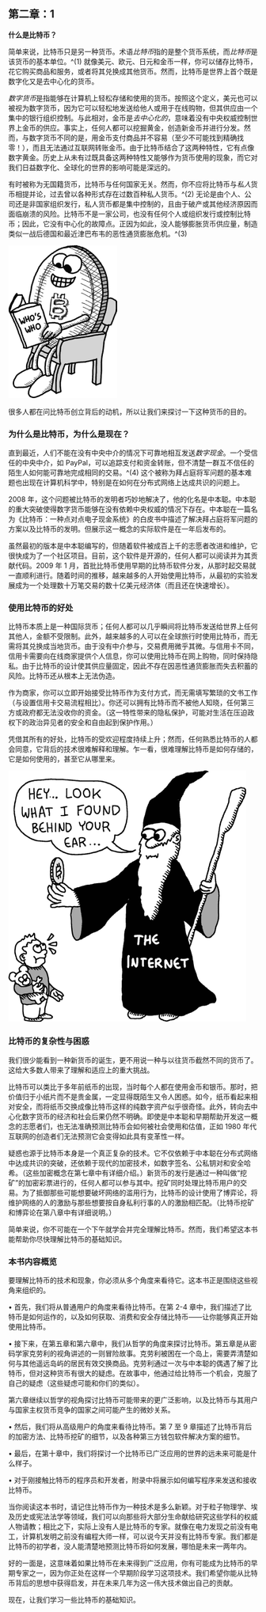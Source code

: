 ## 第二章：1

**什么是比特币？**

简单来说，比特币只是另一种货币。术语*比特币*指的是整个货币系统，而*比特币*是该货币的基本单位。^(1) 就像美元、欧元、日元和金币一样，你可以储存比特币，花它购买商品和服务，或者将其兑换成其他货币。然而，比特币是世界上首个既是数字化又是去中心化的货币。

*数字货币*是指能够在计算机上轻松存储和使用的货币。按照这个定义，美元也可以被视为数字货币，因为它可以轻松地发送给他人或用于在线购物，但其供应由一个集中的银行组织控制。与此相对，金币是*去中心化的*，意味着没有中央权威控制世界上金币的供应。事实上，任何人都可以挖掘黄金，创造新金币并进行分发。然而，与数字货币不同的是，用金币支付商品并不容易（至少不可能找到精确找零！），而且无法通过互联网转账金币。由于比特币结合了这两种特性，它有点像数字黄金。历史上从未有过既具备这两种特性又能够作为货币使用的现象，而它对我们日益数字化、全球化的世界的影响可能是深远的。

有时被称为无国籍货币，比特币与任何国家无关。然而，你不应将比特币与*私人*货币相提并论，过去曾以各种形式存在过数百种私人货币。^(2) 无论是由个人、公司还是非国家组织发行，私人货币都是集中控制的，且由于破产或其他经济原因而面临崩溃的风险。比特币不是一家公司，也没有任何个人或组织发行或控制比特币；因此，它没有中心化的故障点。正因为如此，没人能够膨胀货币供应量，制造类似一战后德国和最近津巴布韦的恶性通货膨胀危机。^(3)

![image](img/f0002-01.jpg)

很多人都在问比特币创立背后的动机，所以让我们来探讨一下这种货币的目的。

### 为什么是比特币，为什么是现在？

直到最近，人们不能在没有中央中介的情况下可靠地相互发送*数字现金*。一个受信任的中央中介，如 PayPal，可以追踪支付和资金转账，但不清楚一群互不信任的陌生人如何能可靠地完成相同的交易。^(4) 这个被称为拜占庭将军问题的基本难题也出现在计算机科学中，特别是在如何在分布式网络上达成共识的问题上。

2008 年，这个问题被比特币的发明者巧妙地解决了，他的化名是中本聪。中本聪的重大突破使得数字货币能够在没有依赖中央权威的情况下存在。中本聪在一篇名为《比特币：一种点对点电子现金系统》的白皮书中描述了解决拜占庭将军问题的方案以及比特币的发明。但展示这一概念的实际软件是在一年后发布的。

虽然最初的版本是中本聪编写的，但随着软件被成百上千的志愿者改进和维护，它很快成为了一个社区项目。目前，这个软件是开源的，任何人都可以阅读并为其贡献代码。2009 年 1 月，首批比特币使用早期的比特币软件分发，从那时起交易就一直顺利进行。随着时间的推移，越来越多的人开始使用比特币，从最初的实验发展成为一个处理数十万笔交易的数十亿美元经济体（而且还在快速增长）。

### 使用比特币的好处

比特币本质上是一种国际货币；任何人都可以几乎瞬间将比特币发送给世界上任何其他人，金额不受限制。此外，越来越多的人可以在全球旅行时使用比特币，而无需将其兑换成当地货币。由于没有中介参与，交易费用微乎其微。与信用卡不同，信用卡需要向在线商家提供个人信息，你可以使用比特币在网上购物，同时保持隐私。由于比特币的设计使其供应量固定，因此不存在因恶性通货膨胀而失去积蓄的风险。比特币还从根本上无法伪造。

作为商家，你可以立即开始接受比特币作为支付方式，而无需填写繁琐的文书工作（与设置信用卡交易流程相比）。你还可以拥有比特币而不被他人知晓，任何第三方或政府都无法没收你的资金。（这一特性带来的隐私保护，可能对生活在压迫政权下的政治异见者的安全和自由起到保护作用。）

凭借其所有的好处，比特币的受欢迎程度持续上升；然而，任何熟悉比特币的人都会同意，它背后的技术很难解释和理解。乍一看，很难理解比特币是如何存储的，它是如何使用的，甚至它从哪里来。

![image](img/f0004-01.jpg)

### 比特币的复杂性与困惑

我们很少能看到一种新货币的诞生，更不用说一种与以往货币截然不同的货币了。这给大多数人带来了理解和适应上的重大挑战。

比特币可以类比于多年前纸币的出现，当时每个人都在使用金币和银币。那时，把价值归于小纸片而不是贵金属，一定显得既陌生又令人困惑。如今，纸币看起来相对安全，而将纸币交换成像比特币这样的纯数字资产似乎很奇怪。此外，转向去中心化数字货币的经济和社会后果仍然不明确。即使是中本聪和早期帮助开发这一概念的志愿者们，也无法准确预测比特币会如何被社会使用和估值，正如 1980 年代互联网的创造者们无法预测它会变得如此具有变革性一样。

疑惑也源于比特币本身是一个真正复杂的技术。它不仅依赖于中本聪在分布式网络中达成共识的突破，还依赖于现代的加密技术，如数字签名、公私钥对和安全哈希。（这些加密概念在第七章中有详细介绍。）新货币的发行是通过一种叫做“挖矿”的加密彩票进行的，任何人都可以参与其中。挖矿同时处理比特币用户的交易。为了抵御那些可能想要破坏网络的滥用行为，比特币的设计使用了博弈论，将维护网络的人的激励与那些想要按自身私利行事的人的激励相匹配。（比特币挖矿和博弈论在第八章中有详细说明。）

简单来说，你不可能在一个下午就学会并完全理解比特币。然而，我们希望这本书能帮助你尽快理解比特币的基础知识。

### 本书内容概览

要理解比特币的技术和现象，你必须从多个角度来看待它。这本书正是围绕这些视角来组织的。

• 首先，我们将从普通用户的角度来看待比特币。在第 2-4 章中，我们描述了比特币是如何运作的，以及如何获取、消费和安全存储比特币——让你能够真正开始使用比特币。

• 接下来，在第五章和第六章中，我们从哲学的角度来探讨比特币。第五章是从密码学家克劳利的视角讲述的一则冒险故事。克劳利被困在一个岛上，需要弄清楚如何与其他遥远岛屿的居民有效交换商品。克劳利通过一次与中本聪的偶遇了解了比特币，但对这种货币有很大的疑虑。在故事中，他通过给比特币一个机会，克服了自己的疑虑（这些疑虑可能和你们的类似）。

第六章继续以哲学的视角探讨比特币可能带来的更广泛影响，以及比特币与其用户与国家主权货币竞争的国家之间可能产生的微妙关系。

• 然后，我们将从高级用户的角度来看待比特币。第 7 至 9 章描述了比特币背后的加密方法、比特币挖矿的细节，以及各种第三方钱包软件解决方案的细节。

• 最后，在第十章中，我们将探讨一个比特币已广泛应用的世界的远未来可能是什么样子。

• 对于刚接触比特币的程序员和开发者，附录中将展示如何编写程序来发送和接收比特币。

当你阅读这本书时，请记住比特币作为一种技术是多么新颖。对于粒子物理学、埃及历史或宪法法学等领域，我们可以向那些将大部分生命献给研究这些学科的权威人物请教；相比之下，实际上没有人是比特币的专家。就像在电力发现之前没有电工，计算机发明之前没有编程大师一样，可以说今天并没有比特币专家。我们都是比特币的初学者，没人能清楚地预测比特币将如何发展，哪怕是未来一两年内。

好的一面是，这意味着如果比特币在未来得到广泛应用，你有可能成为比特币的早期专家之一，因为你正处在这样一个早期阶段学习这项技术。我们希望你能从比特币背后的思想中获得启发，并在未来几年为这一伟大技术做出自己的贡献。

现在，让我们学习一些比特币的基础知识。
